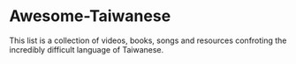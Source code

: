 # Awesome-Taiwanese
This list is a collection of videos, books, songs and resources confroting the incredibly difficult language of Taiwanese. 
